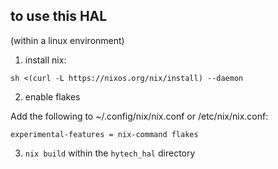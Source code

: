## to use this HAL
(within a linux environment)

1. install nix:

```sh <(curl -L https://nixos.org/nix/install) --daemon```


2. enable flakes

Add the following to ~/.config/nix/nix.conf or /etc/nix/nix.conf:

`experimental-features = nix-command flakes`

3. `nix build` within the `hytech_hal` directory
